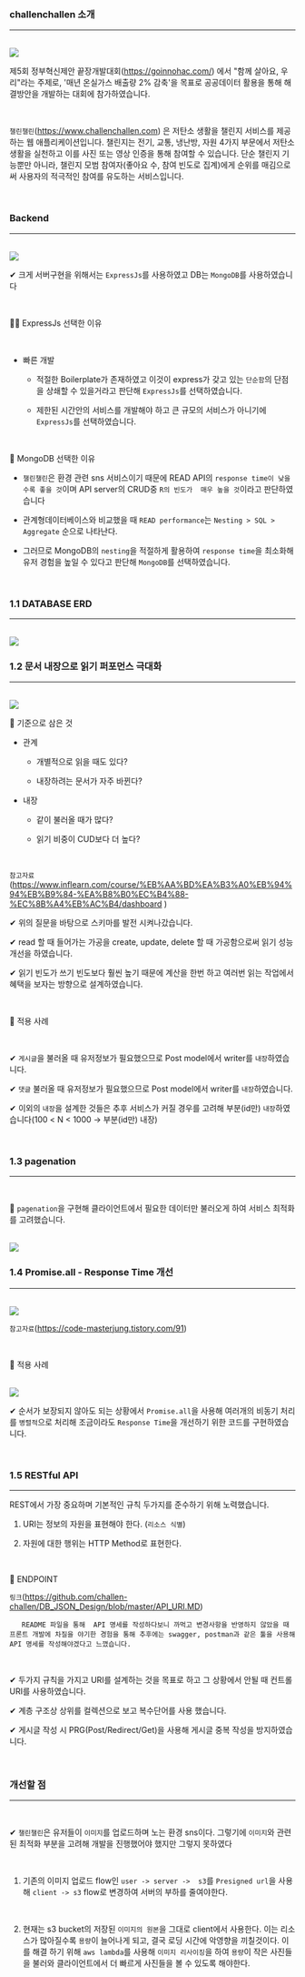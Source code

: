 ### challenchallen 소개
---

<br>

<img src="https://user-images.githubusercontent.com/62149784/130071709-95d26442-f534-48dd-969d-3696dba42e33.png">

<br>

제5회 정부혁신제안 끝장개발대회(https://goinnohac.com/) 에서 "함께 살아요, 우리"라는 주제로, '매년 온실가스 배출량 2% 감축'을 목표로 공공데이터 활용을 통해 해결방안을 개발하는 대회에 참가하였습니다.

<br>

`챌린챌린`(https://www.challenchallen.com) 은 저탄소 생활을 챌린지 서비스를 제공하는 웹 애플리케이션입니다. 챌린지는 전기, 교통, 냉난방, 자원 4가지 부문에서 저탄소 생활을 실천하고 이를  사진 또는 영상 인증을 통해 참여할 수 있습니다.
단순 챌린지 기능뿐만 아니라, 챌린지 모범 참여자(좋아요 수, 참여 빈도로 집계)에게 순위를 매김으로써 사용자의 적극적인 참여를 유도하는 서비스입니다.

<br>

### Backend
---

<br>

<img src="https://user-images.githubusercontent.com/62149784/130071720-bb5a69e2-cc3c-4195-8118-67054556abda.png">

<br>

✔ 크게 서버구현을 위해서는 `ExpressJs`를 사용하였고 DB는 `MongoDB`를 사용하였습니다

<br>

🤷‍♀️ ExpressJs 선택한 이유

<br>

- 빠른 개발

  -   적절한 Boilerplate가 존재하였고 이것이 express가 갖고 있는 `단순함`의 단점을 상쇄할 수 있을거라고 판단해 `ExpressJs`를 선택하였습니다.

  - 제한된 시간안의 서비스를 개발해야 하고 큰 규모의 서비스가 아니기에   `ExpressJs`를 선택하였습니다.


<br>

🤷 MongoDB 선택한 이유

- `챌린챌린`은 환경 관련 sns 서비스이기 때문에 READ API의 `response time이 낮을 수록 좋을 것`이며 API server의 CRUD중 `R의 빈도가  매우 높을 것`이라고 판단하였습니다

- 관계형데이터베이스와 비교했을 때 `READ performance`는 `Nesting > SQL > Aggregate` 순으로 나타난다. 

-   그러므로 MongoDB의 `nesting`을 적절하게 활용하여 `response time`을 최소화해 유저 경험을 높일 수 있다고 판단해 `MongoDB`를 선택하였습니다.

<br>

### 1.1 DATABASE ERD
---

<br>

<img src="https://user-images.githubusercontent.com/62149784/130088895-c269990f-de6d-4a3a-9dcb-cfddc7c3519d.png">

<br>

### 1.2 문서 내장으로 읽기 퍼포먼스 극대화
---

<br>

<img src="https://user-images.githubusercontent.com/62149784/130089939-ddc964d2-d16e-425d-93a5-b273158c81b8.jpg">

<br>

📌 기준으로 삼은 것

- 관계

  - 개별적으로 읽을 때도 있다?

  - 내장하려는 문서가 자주 바뀐다?

- 내장

  - 같이 불러올 때가 많다?

  - 읽기 비중이 CUD보다 더 높다?

<br>

`참고자료` (https://www.inflearn.com/course/%EB%AA%BD%EA%B3%A0%EB%94%94%EB%B9%84-%EA%B8%B0%EC%B4%88-%EC%8B%A4%EB%AC%B4/dashboard 
)


✔ 위의 질문을 바탕으로 스키마를 발전 시켜나갔습니다.

✔ read 할 때 들어가는 가공을 create, update, delete 할 때 가공함으로써 읽기 성능 개선을 하였습니다.

✔ 읽기 빈도가 쓰기 빈도보다 훨씬 높기 때문에 계산을 한번 하고 여러번 읽는 작업에서 혜택을 보자는 방향으로 설계하였습니다.

<br>

📝 적용 사례

<br>

✔  `게시글`을 불러올 때 유저정보가 필요했으므로 Post model에서 writer를 `내장`하였습니다.

✔ `댓글` 불러올 때 유저정보가 필요했으므로 Post model에서 writer를 `내장`하였습니다.

✔ 이외의 `내장`을 설계한 것들은 추후 서비스가 커질 경우를 고려해 부분(id만) `내장`하였습니다(100 < N < 1000 -> 부분(id만) 내장)

<br>

### 1.3 pagenation
---

<br>

📌 `pagenation`을 구현해 클라이언트에서 필요한 데이터만 불러오게 하여 서비스 최적화를 고려했습니다.

<br>



<img src="https://user-images.githubusercontent.com/62149784/130093400-ea7a4d42-9b7c-4499-a604-c8ac556e5091.jpg">

<br>

### 1.4 Promise.all - Response Time 개선

---

<br>

<img src="https://user-images.githubusercontent.com/62149784/115832217-9ab62f00-a44d-11eb-8f5c-8c69479bca4c.png">

<br>



`참고자료`(https://code-masterjung.tistory.com/91)


<br>

📝 적용 사례

<br>

<img src="https://user-images.githubusercontent.com/62149784/130095867-ef290bee-3ef4-4c7d-b539-026da73fc531.jpg">

<br>

✔ 순서가 보장되지 않아도 되는 상황에서 `Promise.all`을 사용해 여러개의 비동기 처리를 `병렬적`으로 처리해 조금이라도 `Response Time`을 개선하기 위한 코드를 구현하였습니다.

<br>

### 1.5 RESTful API
--- 

REST에서 가장 중요하며 기본적인 규칙 두가지를 준수하기 위해 노력했습니다.

1.  URI는 정보의 자원을 표현해야 한다. (`리소스 식별`)
   
2. 자원에 대한 행위는 HTTP Method로 표현한다.

<br>

📌 ENDPOINT

`링크`(https://github.com/challen-challen/DB_JSON_Design/blob/master/API_URI.MD)

       README 파일을 통해  API 명세를 작성하다보니 까먹고 변경사항을 반영하지 않았을 때 프론트 개발에 차질을 야기한 경험을 통해 추후에는 swagger, postman과 같은 툴을 사용해 API 명세를 작성해야겠다고 느꼈습니다.


<br>


✔ 두가지 규칙을 가지고 URI를 설계하는 것을 목표로 하고 그 상황에서 안될 때 컨트롤 URI를 사용하였습니다.


✔ 계층 구조상 상위를 컬렉션으로 보고 복수단어를 사용 했습니다.


✔ 게시글 작성 시 PRG(Post/Redirect/Get)을 사용해 게시글 중복 작성을 방지하였습니다.

<br>

### 개선할 점

---

<br>

✔ `챌린챌린`은 유저들이 `이미지`를 업로드하며 노는 환경 sns이다. 그렇기에 `이미지`와 관련된 최적화 부분을 고려해 개발을 진행했어야 했지만 그렇지 못하였다

<br>

1. 기존의 이미지 업로드 flow인 `user -> server ->  s3`를 `Presigned url`을 사용해 `client -> s3` flow로 변경하여 서버의 부하를 줄여야한다.

<br>

2.  현재는 s3 bucket의 저장된 `이미지의 원본`을 그대로 client에서 사용한다. 이는 리소스가 많아질수록 `용량`이 늘어나게 되고, 결국 로딩 시간에 악영향을 끼칠것이다. 이를 해결 하기 위해 `aws lambda`를 사용해 `이미지 리사이징`을 하여 `용량`이 작은 사진들을 불러와 클라이언트에서 더 빠르게 사진들을 볼 수 있도록 해야한다.
